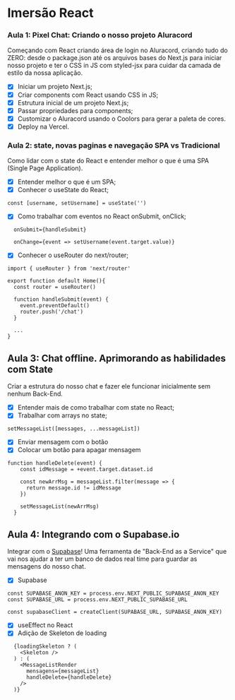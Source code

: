 # Imersão React

### Aula 1: Pixel Chat: Criando o nosso projeto Aluracord

Começando com React criando área de login no Aluracord, criando tudo do ZERO: desde o package.json até os arquivos bases do Next.js para iniciar nosso projeto e ter o CSS in JS com styled-jsx para cuidar da camada de estilo da nossa aplicação.

- [x] Iniciar um projeto Next.js;
- [x] Criar components com React usando CSS in JS;
- [x] Estrutura inicial de um projeto Next.js;
- [x] Passar propriedades para components;
- [x] Customizar o Aluracord usando o Coolors para gerar a paleta de cores.
- [x] Deploy na Vercel.

### Aula 2: state, novas paginas e navegação SPA vs Tradicional

Como lidar com o state do React e entender melhor o que é uma SPA (Single Page Application).

- [x] Entender melhor o que é um SPA;
- [x] Conhecer o useState do React;

```
const [username, setUsername] = useState('')
```

- [x] Como trabalhar com eventos no React onSubmit, onClick;

```
  onSubmit={handleSubmit}
```

```
  onChange={event => setUsername(event.target.value)}
```

- [x] Conhecer o useRouter do next/router;

```
import { useRouter } from 'next/router'

export function default Home(){
  const router = useRouter()

  function handleSubmit(event) {
    event.preventDefault()
    router.push('/chat')
  }

  ...
}

```

## Aula 3: Chat offline. Aprimorando as habilidades com State

Criar a estrutura do nosso chat e fazer ele funcionar inicialmente sem nenhum Back-End.

- [x] Entender mais de como trabalhar com state no React;
- [x] Trabalhar com arrays no state;

```
setMessageList([messages, ...messageList])
```

- [x] Enviar mensagem com o botão
- [x] Colocar um botão para apagar mensagem

```
function handleDelete(event) {
    const idMessage = +event.target.dataset.id

    const newArrMsg = messageList.filter(message => {
      return message.id != idMessage
    })

    setMessageList(newArrMsg)
  }
```

## Aula 4: Integrando com o Supabase.io

Integrar com o [Supabase](https://supabase.com/)! Uma ferramenta de "Back-End as a Service" que vai nos ajudar a ter um banco de dados real time para guardar as mensagens do nosso chat.

- [x] Supabase

```
const SUPABASE_ANON_KEY = process.env.NEXT_PUBLIC_SUPABASE_ANON_KEY
const SUPABASE_URL = process.env.NEXT_PUBLIC_SUPABASE_URL

const supabaseClient = createClient(SUPABASE_URL, SUPABASE_ANON_KEY)

```

- [x] useEffect no React
- [x] Adição de Skeleton de loading

```
  {loadingSkeleton ? (
    <Skeleton />
  ) : (
    <MessageListRender
      mensagens={messageList}
      handleDelete={handleDelete}
    />
  )}
```
